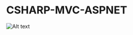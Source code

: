 # CSHARP-MVC-ASPNET
![Alt text](https://drive.google.com/drive/u/2/folders/1ufMRky3vgSCjJFX363JRKxT37-pqRiMe "Optional title")
